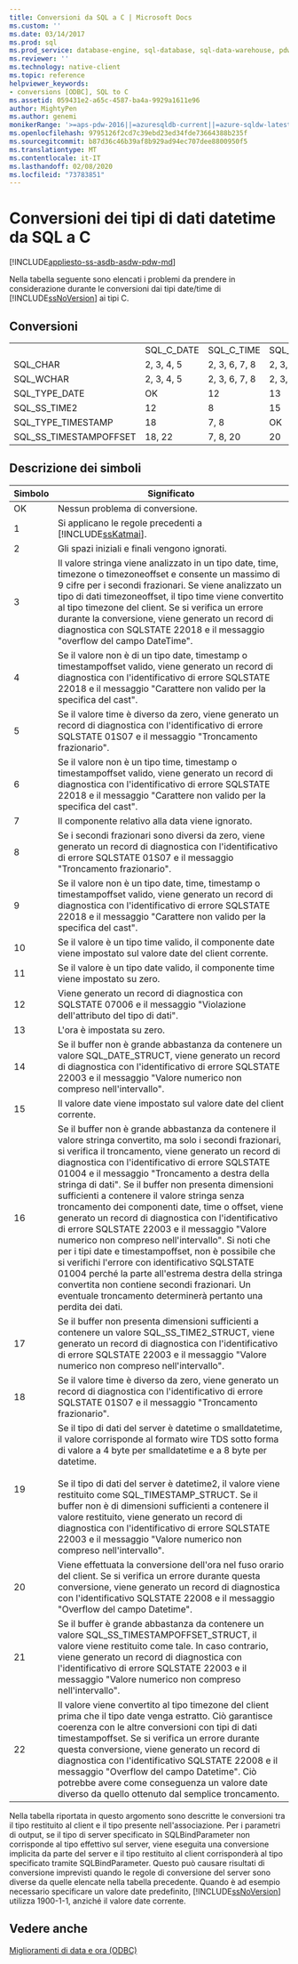 ```yaml
---
title: Conversioni da SQL a C | Microsoft Docs
ms.custom: ''
ms.date: 03/14/2017
ms.prod: sql
ms.prod_service: database-engine, sql-database, sql-data-warehouse, pdw
ms.reviewer: ''
ms.technology: native-client
ms.topic: reference
helpviewer_keywords:
- conversions [ODBC], SQL to C
ms.assetid: 059431e2-a65c-4587-ba4a-9929a1611e96
author: MightyPen
ms.author: genemi
monikerRange: '>=aps-pdw-2016||=azuresqldb-current||=azure-sqldw-latest||>=sql-server-2016||=sqlallproducts-allversions||>=sql-server-linux-2017||=azuresqldb-mi-current'
ms.openlocfilehash: 9795126f2cd7c39ebd23ed34fde73664388b235f
ms.sourcegitcommit: b87d36c46b39af8b929ad94ec707dee8800950f5
ms.translationtype: MT
ms.contentlocale: it-IT
ms.lasthandoff: 02/08/2020
ms.locfileid: "73783851"
---
```

# <a name="datetime-data-type-conversions-from-sql-to-c"></a>Conversioni dei tipi di dati datetime da SQL a C
[!INCLUDE[appliesto-ss-asdb-asdw-pdw-md](../../includes/appliesto-ss-asdb-asdw-pdw-md.md)]

  Nella tabella seguente sono elencati i problemi da prendere in considerazione durante le conversioni dai tipi date/time di [!INCLUDE[ssNoVersion](../../includes/ssnoversion-md.md)] ai tipi C.  
  
## <a name="conversions"></a>Conversioni  
  
||||||||||  
|-|-|-|-|-|-|-|-|-|  
||SQL_C_DATE|SQL_C_TIME|SQL_C_TIMESTAMP|SQL_C_SS_TIME2|SQL_C_SS_TIMESTAMPOFFSET|SQL_C_BINARY|SQL_C_CHAR|SQL_C_WCHAR|  
|SQL_CHAR|2, 3, 4, 5|2, 3, 6, 7, 8|2, 3, 9, 10, 11|2, 3, 6, 7|2, 3, 9, 10, 11|1|1|1|  
|SQL_WCHAR|2, 3, 4, 5|2, 3, 6, 7, 8|2, 3, 9, 10, 11|2, 3, 6, 7|2, 3, 9, 10, 11|1|1|1|  
|SQL_TYPE_DATE|OK|12|13|12|13, 23|14|16|16|  
|SQL_SS_TIME2|12|8|15|OK|10, 23|17|16|16|  
|SQL_TYPE_TIMESTAMP|18|7, 8|OK|7|23|19|16|16|  
|SQL_SS_TIMESTAMPOFFSET|18, 22|7, 8, 20|20|7, 20|OK|21|16|16|  
  
## <a name="key-to-symbols"></a>Descrizione dei simboli  
  
|Simbolo|Significato|  
|------------|-------------|  
|OK|Nessun problema di conversione.|  
|1|Si applicano le regole precedenti a [!INCLUDE[ssKatmai](../../includes/sskatmai-md.md)].|  
|2|Gli spazi iniziali e finali vengono ignorati.|  
|3|Il valore stringa viene analizzato in un tipo date, time, timezone o timezoneoffset e consente un massimo di 9 cifre per i secondi frazionari. Se viene analizzato un tipo di dati timezoneoffset, il tipo time viene convertito al tipo timezone del client. Se si verifica un errore durante la conversione, viene generato un record di diagnostica con SQLSTATE 22018 e il messaggio "overflow del campo DateTime".|  
|4|Se il valore non è di un tipo date, timestamp o timestampoffset valido, viene generato un record di diagnostica con l'identificativo di errore SQLSTATE 22018 e il messaggio "Carattere non valido per la specifica del cast".|  
|5|Se il valore time è diverso da zero, viene generato un record di diagnostica con l'identificativo di errore SQLSTATE 01S07 e il messaggio "Troncamento frazionario".|  
|6|Se il valore non è un tipo time, timestamp o timestampoffset valido, viene generato un record di diagnostica con l'identificativo di errore SQLSTATE 22018 e il messaggio "Carattere non valido per la specifica del cast".|  
|7|Il componente relativo alla data viene ignorato.|  
|8|Se i secondi frazionari sono diversi da zero, viene generato un record di diagnostica con l'identificativo di errore SQLSTATE 01S07 e il messaggio "Troncamento frazionario".|  
|9|Se il valore non è un tipo date, time, timestamp o timestampoffset valido, viene generato un record di diagnostica con l'identificativo di errore SQLSTATE 22018 e il messaggio "Carattere non valido per la specifica del cast".|  
|10|Se il valore è un tipo time valido, il componente date viene impostato sul valore date del client corrente.|  
|11|Se il valore è un tipo date valido, il componente time viene impostato su zero.|  
|12|Viene generato un record di diagnostica con SQLSTATE 07006 e il messaggio "Violazione dell'attributo del tipo di dati".|  
|13|L'ora è impostata su zero.|  
|14|Se il buffer non è grande abbastanza da contenere un valore SQL_DATE_STRUCT, viene generato un record di diagnostica con l'identificativo di errore SQLSTATE 22003 e il messaggio "Valore numerico non compreso nell'intervallo".|  
|15|Il valore date viene impostato sul valore date del client corrente.|  
|16|Se il buffer non è grande abbastanza da contenere il valore stringa convertito, ma solo i secondi frazionari, si verifica il troncamento, viene generato un record di diagnostica con l'identificativo di errore SQLSTATE 01004 e il messaggio "Troncamento a destra della stringa di dati". Se il buffer non presenta dimensioni sufficienti a contenere il valore stringa senza troncamento dei componenti date, time o offset, viene generato un record di diagnostica con l'identificativo di errore SQLSTATE 22003 e il messaggio "Valore numerico non compreso nell'intervallo". Si noti che per i tipi date e timestampoffset, non è possibile che si verifichi l'errore con identificativo SQLSTATE 01004 perché la parte all'estrema destra della stringa convertita non contiene secondi frazionari. Un eventuale troncamento determinerà pertanto una perdita dei dati.|  
|17|Se il buffer non presenta dimensioni sufficienti a contenere un valore SQL_SS_TIME2_STRUCT, viene generato un record di diagnostica con l'identificativo di errore SQLSTATE 22003 e il messaggio "Valore numerico non compreso nell'intervallo".|  
|18|Se il valore time è diverso da zero, viene generato un record di diagnostica con l'identificativo di errore SQLSTATE 01S07 e il messaggio "Troncamento frazionario".|  
|19|Se il tipo di dati del server è datetime o smalldatetime, il valore corrisponde al formato wire TDS sotto forma di valore a 4 byte per smalldatetime e a 8 byte per datetime.<br /><br /> Se il tipo di dati del server è datetime2, il valore viene restituito come SQL_TIMESTAMP_STRUCT. Se il buffer non è di dimensioni sufficienti a contenere il valore restituito, viene generato un record di diagnostica con l'identificativo di errore SQLSTATE 22003 e il messaggio "Valore numerico non compreso nell'intervallo".|  
|20|Viene effettuata la conversione dell'ora nel fuso orario del client. Se si verifica un errore durante questa conversione, viene generato un record di diagnostica con l'identificativo SQLSTATE 22008 e il messaggio "Overflow del campo Datetime".|  
|21|Se il buffer è grande abbastanza da contenere un valore SQL_SS_TIMESTAMPOFFSET_STRUCT, il valore viene restituito come tale. In caso contrario, viene generato un record di diagnostica con l'identificativo di errore SQLSTATE 22003 e il messaggio "Valore numerico non compreso nell'intervallo".|  
|22|Il valore viene convertito al tipo timezone del client prima che il tipo date venga estratto. Ciò garantisce coerenza con le altre conversioni con tipi di dati timestampoffset. Se si verifica un errore durante questa conversione, viene generato un record di diagnostica con l'identificativo SQLSTATE 22008 e il messaggio "Overflow del campo Datetime". Ciò potrebbe avere come conseguenza un valore date diverso da quello ottenuto dal semplice troncamento.|  
  
 Nella tabella riportata in questo argomento sono descritte le conversioni tra il tipo restituito al client e il tipo presente nell'associazione. Per i parametri di output, se il tipo di server specificato in SQLBindParameter non corrisponde al tipo effettivo sul server, viene eseguita una conversione implicita da parte del server e il tipo restituito al client corrisponderà al tipo specificato tramite SQLBindParameter. Questo può causare risultati di conversione imprevisti quando le regole di conversione del server sono diverse da quelle elencate nella tabella precedente. Quando è ad esempio necessario specificare un valore date predefinito, [!INCLUDE[ssNoVersion](../../includes/ssnoversion-md.md)] utilizza 1900-1-1, anziché il valore date corrente.  
  
## <a name="see-also"></a>Vedere anche  
 [Miglioramenti di data e ora &#40;ODBC&#41;](../../relational-databases/native-client-odbc-date-time/date-and-time-improvements-odbc.md)  
  
  
